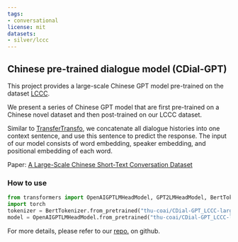 ```yaml
---
tags:
- conversational
license: mit
datasets:
- silver/lccc
---
```


## Chinese pre-trained dialogue model (CDial-GPT)

This project provides a large-scale Chinese GPT model pre-trained on the dataset [LCCC](https://huggingface.co/datasets/silver/lccc).

We present a series of Chinese GPT model that are first pre-trained on a Chinese novel dataset and then post-trained on our LCCC dataset.

Similar to [TransferTransfo](https://arxiv.org/abs/1901.08149), we concatenate all dialogue histories into one context sentence, and use this sentence to predict the response. The input of our model consists of word embedding, speaker embedding, and positional embedding of each word.

Paper: [A Large-Scale Chinese Short-Text Conversation Dataset](https://arxiv.org/pdf/2008.03946.pdf)

### How to use

```python
from transformers import OpenAIGPTLMHeadModel, GPT2LMHeadModel, BertTokenizer
import torch
tokenizer = BertTokenizer.from_pretrained("thu-coai/CDial-GPT_LCCC-large")
model = OpenAIGPTLMHeadModel.from_pretrained("thu-coai/CDial-GPT_LCCC-large")
```

For more details, please refer to our [repo.](https://github.com/thu-coai/CDial-GPT) on github.